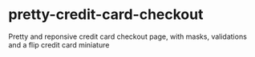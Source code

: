 # pretty-credit-card-checkout
Pretty and reponsive credit card checkout page, with masks, validations and a flip credit card miniature
